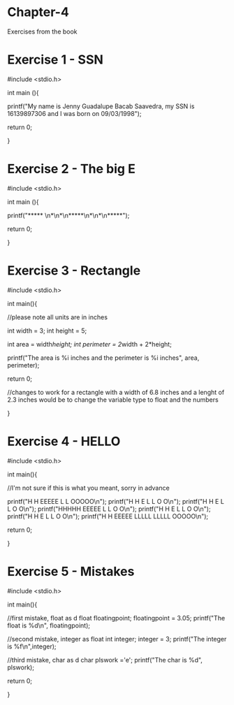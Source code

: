 # Chapter-4
Exercises from the book

# Exercise 1 - SSN

#include <stdio.h>

int main (){

 printf("My name is Jenny Guadalupe Bacab Saavedra, my SSN is 16139897306 and I was born on 09/03/1998");

 return 0;
 
}


# Exercise 2 - The big E

#include <stdio.h>

 int main (){

 printf("***** \n*\n*\n*****\n*\n*\n*****");

 return 0;

}

# Exercise 3 - Rectangle

#include <stdio.h>

int main(){

 //please note all units are in inches

 int width = 3;
 int height = 5;

 int area = width*height;
 int perimeter = 2*width + 2*height;

 printf("The area is %i inches and the perimeter is %i inches", area, perimeter);

 return 0;

//changes to work for a rectangle with a width of 6.8 inches and a lenght of 2.3 inches would be to change the variable type to float and the numbers

}

# Exercise 4 - HELLO

#include <stdio.h>

int main(){

//I'm not sure if this is what you meant, sorry in advance

printf("H   H EEEEE L     L     OOOOO\n");
printf("H   H E     L     L     O   O\n");
printf("H   H E     L     L     O   O\n");
printf("HHHHH EEEEE L     L     O   O\n");
printf("H   H E     L     L     O   O\n");
printf("H   H E     L     L     O   O\n");
printf("H   H EEEEE LLLLL LLLLL OOOOO\n");

return 0;

}

# Exercise 5 - Mistakes

#include <stdio.h>

int main(){

//first mistake, float as d
float floatingpoint;
floatingpoint = 3.05;
printf("The float is %d\n", floatingpoint);

//second mistake, integer as float
int integer;
integer = 3;
printf("The integer is %f\n",integer);

//third mistake, char as d
char plswork ='e';
printf("The char is %d", plswork);

return 0;

}


